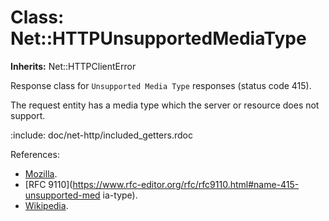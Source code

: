 # Class: Net::HTTPUnsupportedMediaType
**Inherits:** Net::HTTPClientError
    

Response class for `Unsupported Media Type` responses (status code 415).

The request entity has a media type which the server or resource does not
support.

:include: doc/net-http/included_getters.rdoc

References:

*   [Mozilla](https://developer.mozilla.org/en-US/docs/Web/HTTP/Status/415).
*   [RFC
    9110](https://www.rfc-editor.org/rfc/rfc9110.html#name-415-unsupported-med
    ia-type).
*   [Wikipedia](https://en.wikipedia.org/wiki/List_of_HTTP_status_codes#415).



